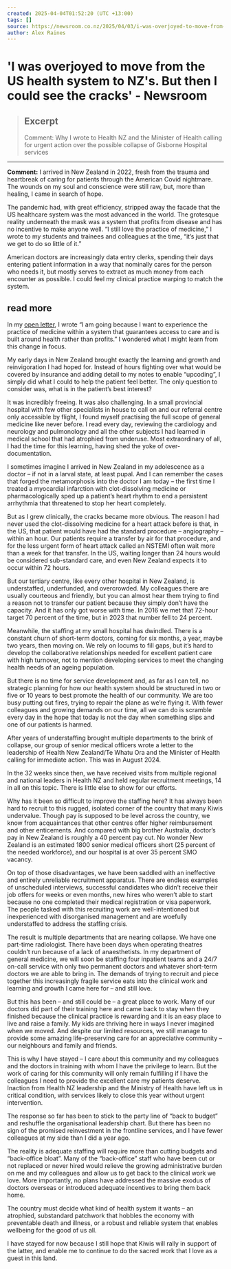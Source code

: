 ```yaml
---
created: 2025-04-04T01:52:20 (UTC +13:00)
tags: []
source: https://newsroom.co.nz/2025/04/03/i-was-overjoyed-to-move-from-the-us-health-system-to-nzs-but-then-i-could-see-the-cracks/
author: Alex Raines
---
```


# 'I was overjoyed to move from the US health system to NZ's. But then I could see the cracks' - Newsroom

> ## Excerpt
> Comment: Why I wrote to Health NZ and the Minister of Health calling for urgent action over the possible collapse of Gisborne Hospital services

---
**Comment:** I arrived in New Zealand in 2022, fresh from the trauma and heartbreak of caring for patients through the American Covid nightmare. The wounds on my soul and conscience were still raw, but, more than healing, I came in search of hope.

The pandemic had, with great efficiency, stripped away the facade that the US healthcare system was the most advanced in the world. The grotesque reality underneath the mask was a system that profits from disease and has no incentive to make anyone well. “I still love the practice of medicine,” I wrote to my students and trainees and colleagues at the time, “it’s just that we get to do so little of it.”

American doctors are increasingly data entry clerks, spending their days entering patient information in a way that nominally cares for the person who needs it, but mostly serves to extract as much money from each encounter as possible. I could feel my clinical practice warping to match the system.

## read more

In my [open letter](https://alexanderraines.com/blog/why-i-left-3t3hd), I wrote “I am going because I want to experience the practice of medicine within a system that guarantees access to care and is built around health rather than profits.” I wondered what I might learn from this change in focus.

My early days in New Zealand brought exactly the learning and growth and reinvigoration I had hoped for. Instead of hours fighting over what would be covered by insurance and adding detail to my notes to enable “upcoding”, I simply did what I could to help the patient feel better. The only question to consider was, what is in the patient’s best interest?

It was incredibly freeing. It was also challenging. In a small provincial hospital with few other specialists in house to call on and our referral centre only accessible by flight, I found myself practising the full scope of general medicine like never before. I read every day, reviewing the cardiology and neurology and pulmonology and all the other subjects I had learned in medical school that had atrophied from underuse. Most extraordinary of all, I had the time for this learning, having shed the yoke of over-documentation.

I sometimes imagine I arrived in New Zealand in my adolescence as a doctor – if not in a larval state, at least pupal. And I can remember the cases that forged the metamorphosis into the doctor I am today – the first time I treated a myocardial infarction with clot-dissolving medicine or pharmacologically sped up a patient’s heart rhythm to end a persistent arrhythmia that threatened to stop her heart completely.

But as I grew clinically, the cracks became more obvious. The reason I had never used the clot-dissolving medicine for a heart attack before is that, in the US, that patient would have had the standard procedure – angiography – within an hour. Our patients require a transfer by air for that procedure, and for the less urgent form of heart attack called an NSTEMI often wait more than a week for that transfer. In the US, waiting longer than 24 hours would be considered sub-standard care, and even New Zealand expects it to occur within 72 hours.

But our tertiary centre, like every other hospital in New Zealand, is understaffed, underfunded, and overcrowded. My colleagues there are usually courteous and friendly, but you can almost hear them trying to find a reason not to transfer our patient because they simply don’t have the capacity. And it has only got worse with time. In 2016 we met that 72-hour target 70 percent of the time, but in 2023 that number fell to 24 percent.

Meanwhile, the staffing at my small hospital has dwindled. There is a constant churn of short-term doctors, coming for six months, a year, maybe two years, then moving on. We rely on locums to fill gaps, but it’s hard to develop the collaborative relationships needed for excellent patient care with high turnover, not to mention developing services to meet the changing health needs of an ageing population.

But there is no time for service development and, as far as I can tell, no strategic planning for how our health system should be structured in two or five or 10 years to best promote the health of our community. We are too busy putting out fires, trying to repair the plane as we’re flying it. With fewer colleagues and growing demands on our time, all we can do is scramble every day in the hope that today is not the day when something slips and one of our patients is harmed.

After years of understaffing brought multiple departments to the brink of collapse, our group of senior medical officers wrote a letter to the leadership of Health New Zealand/Te Whatu Ora and the Minister of Health calling for immediate action. This was in August 2024.

In the 32 weeks since then, we have received visits from multiple regional and national leaders in Health NZ and held regular recruitment meetings, 14 in all on this topic. There is little else to show for our efforts.

Why has it been so difficult to improve the staffing here? It has always been hard to recruit to this rugged, isolated corner of the country that many Kiwis undervalue. Though pay is supposed to be level across the country, we know from acquaintances that other centres offer higher reimbursement and other enticements. And compared with big brother Australia, doctor’s pay in New Zealand is roughly a 40 percent pay cut. No wonder New Zealand is an estimated 1800 senior medical officers short (25 percent of the needed workforce), and our hospital is at over 35 percent SMO vacancy.

On top of those disadvantages, we have been saddled with an ineffective and entirely unreliable recruitment apparatus. There are endless examples of unscheduled interviews, successful candidates who didn’t receive their job offers for weeks or even months, new hires who weren’t able to start because no one completed their medical registration or visa paperwork. The people tasked with this recruiting work are well-intentioned but inexperienced with disorganised management and are woefully understaffed to address the staffing crisis.

The result is multiple departments that are nearing collapse. We have one part-time radiologist. There have been days when operating theatres couldn’t run because of a lack of anaesthetists. In my department of general medicine, we will soon be staffing four inpatient teams and a 24/7 on-call service with only two permanent doctors and whatever short-term doctors we are able to bring in. The demands of trying to recruit and piece together this increasingly fragile service eats into the clinical work and learning and growth I came here for – and still love.

But this has been – and still could be – a great place to work. Many of our doctors did part of their training here and came back to stay when they finished because the clinical practice is rewarding and it is an easy place to live and raise a family. My kids are thriving here in ways I never imagined when we moved. And despite our limited resources, we still manage to provide some amazing life-preserving care for an appreciative community – our neighbours and family and friends.

This is why I have stayed – I care about this community and my colleagues and the doctors in training with whom I have the privilege to learn. But the work of caring for this community will only remain fulfilling if I have the colleagues I need to provide the excellent care my patients deserve. Inaction from Health NZ leadership and the Ministry of Health have left us in critical condition, with services likely to close this year without urgent intervention.

The response so far has been to stick to the party line of “back to budget” and reshuffle the organisational leadership chart. But there has been no sign of the promised reinvestment in the frontline services, and I have fewer colleagues at my side than I did a year ago.

The reality is adequate staffing will require more than cutting budgets and “back-office bloat”. Many of the “back-office” staff who have been cut or not replaced or never hired would relieve the growing administrative burden on me and my colleagues and allow us to get back to the clinical work we love. More importantly, no plans have addressed the massive exodus of doctors overseas or introduced adequate incentives to bring them back home.

The country must decide what kind of health system it wants – an atrophied, substandard patchwork that hobbles the economy with preventable death and illness, or a robust and reliable system that enables wellbeing for the good of us all.

I have stayed for now because I still hope that Kiwis will rally in support of the latter, and enable me to continue to do the sacred work that I love as a guest in this land.
